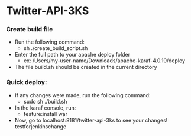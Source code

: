 Twitter-API-3KS
===============

### Create build file
* Run the following command:
    * sh ./create_build_script.sh
* Enter the full path to your apache deploy folder
    * ex: /Users/my-user-name/Downloads/apache-karaf-4.0.10/deploy 
* The file build.sh should be created in the current directory

### Quick deploy:
* If any changes were made, run the following command:
    * sudo sh ./build.sh
* In the karaf console, run:
    * feature:install war
* Now, go to localhost:8181/twitter-api-3ks to see your changes!
testforjenkinschange

